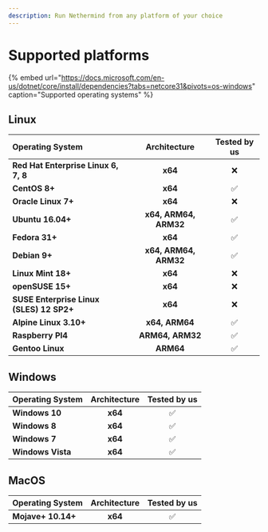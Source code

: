 ```yaml
---
description: Run Nethermind from any platform of your choice
---
```


# Supported platforms

{% embed url="https://docs.microsoft.com/en-us/dotnet/core/install/dependencies?tabs=netcore31&pivots=os-windows" caption="Supported operating systems" %}

## Linux

| Operating System | Architecture | Tested by us |
| :--- | :---: | :---: |
| **Red Hat Enterprise Linux 6, 7, 8** | **x64** | ❌  |
| **CentOS 8+** | **x64** | ✅  |
| **Oracle Linux 7+** | **x64** | ❌  |
| **Ubuntu 16.04+** | **x64, ARM64, ARM32** | ✅  |
| **Fedora 31+** | **x64** | ✅  |
| **Debian 9+** | **x64, ARM64, ARM32** | ✅  |
| **Linux Mint 18+** | **x64** | ❌  |
| **openSUSE 15+** | **x64** | ❌  |
| **SUSE Enterprise Linux \(SLES\) 12 SP2+** | **x64** | ❌  |
| **Alpine Linux 3.10+** | **x64, ARM64** | ✅  |
| **Raspberry PI4** | **ARM64, ARM32** | ✅  |
| **Gentoo Linux** | **ARM64** | ✅  |

## Windows

| Operating System | Architecture | Tested by us |
| :--- | :---: | :---: |
| **Windows 10** | **x64** | ✅ |
| **Windows 8** | **x64** | ✅ |
| **Windows 7** | **x64** | ✅ |
| **Windows Vista** | **x64** | ✅ |

## MacOS

| Operating System | Architecture | Tested by us |
| :--- | :---: | :---: |
| **Mojave+ 10.14+** | **x64** | ✅  |

